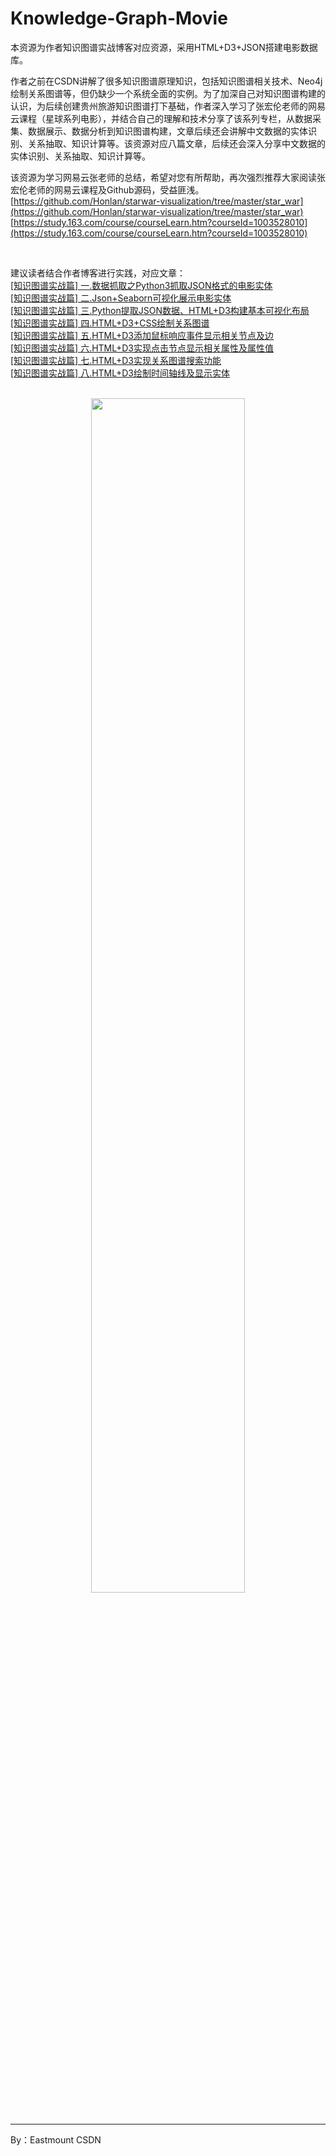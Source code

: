 # Knowledge-Graph-Movie
本资源为作者知识图谱实战博客对应资源，采用HTML+D3+JSON搭建电影数据库。

作者之前在CSDN讲解了很多知识图谱原理知识，包括知识图谱相关技术、Neo4j绘制关系图谱等，但仍缺少一个系统全面的实例。为了加深自己对知识图谱构建的认识，为后续创建贵州旅游知识图谱打下基础，作者深入学习了张宏伦老师的网易云课程（星球系列电影），并结合自己的理解和技术分享了该系列专栏，从数据采集、数据展示、数据分析到知识图谱构建，文章后续还会讲解中文数据的实体识别、关系抽取、知识计算等。该资源对应八篇文章，后续还会深入分享中文数据的实体识别、关系抽取、知识计算等。 <br />

该资源为学习网易云张老师的总结，希望对您有所帮助，再次强烈推荐大家阅读张宏伦老师的网易云课程及Github源码，受益匪浅。 <br />
[https://github.com/Honlan/starwar-visualization/tree/master/star_war](https://github.com/Honlan/starwar-visualization/tree/master/star_war) <br />
[https://study.163.com/course/courseLearn.htm?courseId=1003528010](https://study.163.com/course/courseLearn.htm?courseId=1003528010) <br />

<br />


建议读者结合作者博客进行实践，对应文章： <br />
[[知识图谱实战篇] 一.数据抓取之Python3抓取JSON格式的电影实体](https://blog.csdn.net/eastmount/article/details/86714051) <br />
[[知识图谱实战篇] 二.Json+Seaborn可视化展示电影实体](https://blog.csdn.net/Eastmount/article/details/86739154) <br />
[[知识图谱实战篇] 三.Python提取JSON数据、HTML+D3构建基本可视化布局](https://blog.csdn.net/Eastmount/article/details/86755610) <br />
[[知识图谱实战篇] 四.HTML+D3+CSS绘制关系图谱](https://blog.csdn.net/Eastmount/article/details/87090486) <br />
[[知识图谱实战篇] 五.HTML+D3添加鼠标响应事件显示相关节点及边](https://blog.csdn.net/Eastmount/article/details/87116136) <br />
[[知识图谱实战篇] 六.HTML+D3实现点击节点显示相关属性及属性值](https://blog.csdn.net/Eastmount/article/details/87193405) <br />
[[知识图谱实战篇] 七.HTML+D3实现关系图谱搜索功能](https://blog.csdn.net/Eastmount/article/details/87270150) <br />
[[知识图谱实战篇] 八.HTML+D3绘制时间轴线及显示实体](https://blog.csdn.net/Eastmount/article/details/87371200) <br />


 <br />
 
<div align="center">
<img src="https://img-blog.csdnimg.cn/2019021817034630.png?x-oss-process=image/watermark,type_ZmFuZ3poZW5naGVpdGk,shadow_10,text_aHR0cHM6Ly9ibG9nLmNzZG4ubmV0L0Vhc3Rtb3VudA==,size_16,color_FFFFFF,t_70"  height="70%" width="70%" />
</div>

 <br />
 
 ---
 
 By：Eastmount CSDN
 
 
